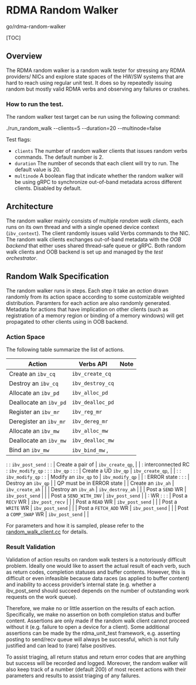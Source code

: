 # RDMA Random Walker

go/rdma-random-walker

<!--*
# Document freshness: For more information, see go/fresh-source.
freshness: { owner: 'daweihuang' reviewed: '2021-10-15' }
*-->

[TOC]

## Overview

The RDMA random walker is a random walk tester for stressing any RDMA providers/
NICs and explore state spaces of the HW/SW systems that are hard to reach using
regular unit test. It does so by repeatedly issuing random but mostly valid RDMA
verbs and observing any failures or crashes.

### How to run the test.

The random walker test target can be run using the following command:

./run_random_walk --clients=5 --duration=20 --multinode=false

Test flags:

*   `clients` The number of random walker clients that issues random verbs
    commands. The default number is 2.
*   `duration` The number of seconds that each client will try to run. The
    default value is 20.
*   `multinode` A boolean flag that indicate whether the random walker will be
    using gRPC to synchronize out-of-band metadata across different clients.
    Disabled by default.

## Architecture

The random walker mainly consists of multiple *random walk clients*, each runs
on its own thread and with a single opened device context (`ibv_context`). The
client randomly issues valid Verbs commands to the NIC. The random walk clients
exchanges out-of-band metadata with the *OOB backend* that either uses shared
thread-safe queue or gRPC. Both random walk clients and OOB backend is set up
and managed by the *test orchestrator*.

## Random Walk Specification

The random walker runs in steps. Each step it take an *action* drawn randomly
from its action space according to some customizable weighted distribution.
Paramters for each action are also randomly generated. Metadata for actions that
have implication on other clients (such as registration of a memory region or
binding of a memory windows) will get propagated to other clients using in OOB
backend.

### Action Space

The following table summarize the list of actions.

| Action                 | Verbs API        | Note                      |
| ---------------------- | ---------------- | ------------------------- |
| Create an `ibv_cq`     | `ibv_create_cq`  |                           |
| Destroy an `ibv_cq`    | `ibv_destroy_cq` |                           |
| Allocate an `ibv_pd`   | `ibv_alloc_pd`   |                           |
| Deallocate an `ibv_pd` | `ibv_dealloc_pd` |                           |
| Register an `ibv_mr`   | `ibv_reg_mr`     |                           |
| Deregister an `ibv_mr` | `ibv_dereg_mr`   |                           |
| Allocate an `ibv_mw`   | `ibv_alloc_mw`   |                           |
| Deallocate an `ibv_mw` | `ibv_dealloc_mw` |                           |
| Bind an `ibv_mw`       | `ibv_bind_mw` ,  |                           |
:                        : `ibv_post_send`  :                           :
| Create a pair of       | `ibv_create_qp`, |                           |
: interconnected RC      : `ibv_modify_qp`  :                           :
: `ibv_qp`               :                  :                           :
| Create a UD `ibv_qp`   | `ibv_create_qp`, |                           |
:                        : `ibv_modify_qp`  :                           :
| Modify an `ibv_qp` to  | `ibv_modify_qp`  |                           |
: ERROR state            :                  :                           :
| Destroy an `ibv_qp`    |                  | QP must be in ERROR state |
| Create an `ibv_ah`     | `ibv_create_ah`  |                           |
| Destroy an `ibv_ah`    | `ibv_destroy_ah` |                           |
| Post a `SEND` WR       | `ibv_post_send`  |                           |
| Post a `SEND_WITH_INV` | `ibv_post_send`  |                           |
: WR                     :                  :                           :
| Post a `RECV` WR       | `ibv_post_recv`  |                           |
| Post a `READ` WR       | `ibv_post_send`  |                           |
| Post a `WRITE` WR      | `ibv_post_send`  |                           |
| Post a `FETCH_ADD` WR  | `ibv_post_send`  |                           |
| Post a `COMP_SWAP` WR  | `ibv_post_send`  |                           |

For parameters and how it is sampled, please refer to the
[random_walk_client.cc](https://github.com/google/rdma-unit-test/blob/master/random_walk/internal/random_walk_client.cc)
for details.

### Result Validation

Validation of action results on random walk testers is a notoriously difficult
problem. Ideally one would like to assert the actual result of each verb, such
as return codes, completion statuses and buffer contents. However, this is
difficult or even infeasible because data races (as applied to buffer content)
and inability to access provider’s internal state (e.g. whether a ibv_post_send
should succeed depends on the number of outstanding work requests on the work
queue).

Therefore, we make no or little assertion on the results of each action.
Specifically, we make no assertion on both completion status and buffer content.
Assertions are only made if the random walk client cannot proceed without it
(e.g. failure to open a device for a client). Some additional assertions can be
made by the rdma_unit_test framework, e.g. asserting posting to send/recv queue
will always be successful, which is not fully justified and can lead to (rare)
false positives.

To assist triaging, all return status and return error codes that are anything
but success will be recorded and logged. Moreover, the random walker will also
keep track of a number (default 200) of most recent actions with their
parameters and results to assist triaging of any failures.
